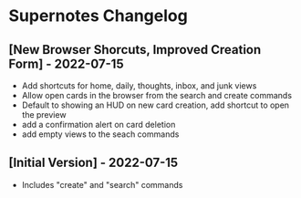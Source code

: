 # Supernotes Changelog

## [New Browser Shorcuts, Improved Creation Form] - 2022-07-15

- Add shortcuts for home, daily, thoughts, inbox, and junk views
- Allow open cards in the browser from the search and create commands
- Default to showing an HUD on new card creation, add shortcut to open the preview
- add a confirmation alert on card deletion
- add empty views to the seach commands

## [Initial Version] - 2022-07-15

- Includes "create" and "search" commands
